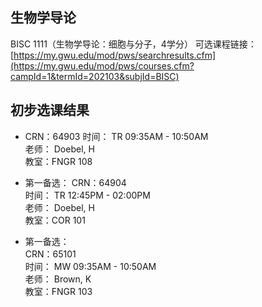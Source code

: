 ## 生物学导论
BISC 1111（生物学导论：细胞与分子，4学分）
可选课程链接：  
[https://my.gwu.edu/mod/pws/searchresults.cfm](https://my.gwu.edu/mod/pws/courses.cfm?campId=1&termId=202103&subjId=BISC)  
  
## 初步选课结果
- CRN：64903
时间： TR 09:35AM - 10:50AM  
老师： Doebel, H  
教室：FNGR 108  

- 第一备选：
CRN：64904  
时间： TR 12:45PM - 02:00PM  
老师： Doebel, H  
教室：COR 101  

- 第一备选：  
CRN：65101	
时间： MW 09:35AM - 10:50AM  
老师： Brown, K  
教室：FNGR 103  
